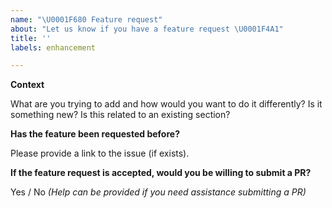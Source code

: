 ```yaml
---
name: "\U0001F680 Feature request"
about: "Let us know if you have a feature request \U0001F4A1"
title: ''
labels: enhancement

---
```


**Context**

What are you trying to add and how would you want to do it differently? Is it something new? Is this related to an existing section?

**Has the feature been requested before?**

Please provide a link to the issue (if exists).

**If the feature request is accepted, would you be willing to submit a PR?**

Yes / No _(Help can be provided if you need assistance submitting a PR)_
